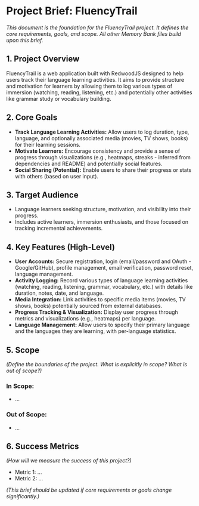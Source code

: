 # Project Brief: FluencyTrail

*This document is the foundation for the FluencyTrail project. It defines the core requirements, goals, and scope. All other Memory Bank files build upon this brief.*

## 1. Project Overview

FluencyTrail is a web application built with RedwoodJS designed to help users track their language learning activities. It aims to provide structure and motivation for learners by allowing them to log various types of immersion (watching, reading, listening, etc.) and potentially other activities like grammar study or vocabulary building.

## 2. Core Goals

*   **Track Language Learning Activities:** Allow users to log duration, type, language, and optionally associated media (movies, TV shows, books) for their learning sessions.
*   **Motivate Learners:** Encourage consistency and provide a sense of progress through visualizations (e.g., heatmaps, streaks - inferred from dependencies and README) and potentially social features.
*   **Social Sharing (Potential):** Enable users to share their progress or stats with others (based on user input).

## 3. Target Audience

*   Language learners seeking structure, motivation, and visibility into their progress.
*   Includes active learners, immersion enthusiasts, and those focused on tracking incremental achievements.

## 4. Key Features (High-Level)

*   **User Accounts:** Secure registration, login (email/password and OAuth - Google/GitHub), profile management, email verification, password reset, language management.
*   **Activity Logging:** Record various types of language learning activities (watching, reading, listening, grammar, vocabulary, etc.) with details like duration, notes, date, and language.
*   **Media Integration:** Link activities to specific media items (movies, TV shows, books) potentially sourced from external databases.
*   **Progress Tracking & Visualization:** Display user progress through metrics and visualizations (e.g., heatmaps) per language.
*   **Language Management:** Allow users to specify their primary language and the languages they are learning, with per-language statistics.

## 5. Scope

*(Define the boundaries of the project. What is explicitly in scope? What is out of scope?)*

### In Scope:
*   ...

### Out of Scope:
*   ...

## 6. Success Metrics

*(How will we measure the success of this project?)*

*   Metric 1: ...
*   Metric 2: ...

*(This brief should be updated if core requirements or goals change significantly.)*
